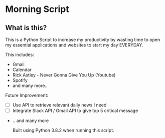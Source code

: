 # Morning Script

## What is this?

This is a Python Script to increase my productivity by wasting time to open my essential applications and websites to start my day EVERYDAY.

This includes:

- Gmail
- Calendar
- Rick Astley - Never Gonna Give You Up (Youtube)
- Spotify
- and many more..

Future Improvement:

- [ ] Use API to retrieve relevant daily news I need
- [ ] Integrate Slack API / Gmail API to give top 5 critical message
- .. and many more

  Built using Python 3.8.2 when running this script.
